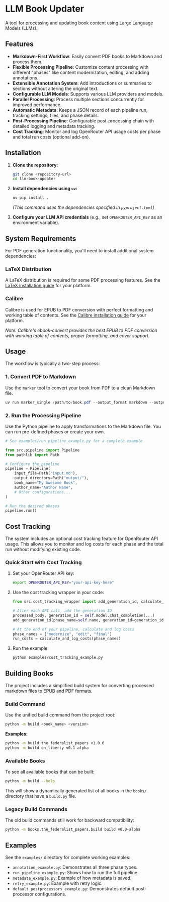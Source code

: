 # LLM Book Updater

A tool for processing and updating book content using Large Language Models (LLMs).

## Features

- **Markdown-First Workflow**: Easily convert PDF books to Markdown and process them.
- **Flexible Processing Pipeline**: Customize content processing with different "phases" like content modernization, editing, and adding annotations.
- **Extensible Annotation System**: Add introductions or summaries to sections without altering the original text.
- **Configurable LLM Models**: Supports various LLM providers and models.
- **Parallel Processing**: Process multiple sections concurrently for improved performance.
- **Automatic Metadata**: Keeps a JSON record of each pipeline run, tracking settings, files, and phase details.
- **Post-Processing Pipeline**: Configurable post-processing chain with detailed logging and metadata tracking.
- **Cost Tracking**: Monitor and log OpenRouter API usage costs per phase and total run costs (optional add-on).

## Installation

1.  **Clone the repository:**
    ```bash
    git clone <repository-url>
    cd llm-book-updater
    ```

2.  **Install dependencies using `uv`:**
    ```bash
    uv pip install .
    ```
    *(This command uses the dependencies specified in `pyproject.toml`)*

3.  **Configure your LLM API credentials** (e.g., set `OPENROUTER_API_KEY` as an environment variable).

## System Requirements

For PDF generation functionality, you'll need to install additional system dependencies:

### LaTeX Distribution
A LaTeX distribution is required for some PDF processing features. See the [LaTeX installation guide](https://www.latex-project.org/get/) for your platform.

### Calibre
Calibre is used for EPUB to PDF conversion with perfect formatting and working table of contents. See the [Calibre installation guide](https://calibre-ebook.com/download) for your platform.

*Note: Calibre's ebook-convert provides the best EPUB to PDF conversion with working table of contents, proper formatting, and cover support.*

## Usage

The workflow is typically a two-step process:

### 1. Convert PDF to Markdown

Use the `marker` tool to convert your book from PDF to a clean Markdown file.

```powershell
uv run marker_single /path/to/book.pdf --output_format markdown --output_dir . --use_llm --gemini_api_key YOUR_GEMINI_API_KEY
```

### 2. Run the Processing Pipeline

Use the Python pipeline to apply transformations to the Markdown file. You can run pre-defined phases or create your own.

```python
# See examples/run_pipeline_example.py for a complete example

from src.pipeline import Pipeline
from pathlib import Path

# Configure the pipeline
pipeline = Pipeline(
    input_file=Path("input.md"),
    output_directory=Path("output/"),
    book_name="My Awesome Book",
    author_name="Author Name",
    # Other configurations...
)

# Run the desired phases
pipeline.run()
```

## Cost Tracking

The system includes an optional cost tracking feature for OpenRouter API usage. This allows you to monitor and log costs for each phase and the total run without modifying existing code.

### Quick Start with Cost Tracking

1. Set your OpenRouter API key:
   ```bash
   export OPENROUTER_API_KEY="your-api-key-here"
   ```

2. Use the cost tracking wrapper in your code:
   ```python
   from src.cost_tracking_wrapper import add_generation_id, calculate_and_log_costs
   
   # After each API call, add the generation ID
   processed_body, generation_id = self.model.chat_completion(...)
   add_generation_id(phase_name=self.name, generation_id=generation_id)
   
   # At the end of your pipeline, calculate and log costs
   phase_names = ["modernize", "edit", "final"]
   run_costs = calculate_and_log_costs(phase_names)
   ```

3. Run the example:
   ```bash
   python examples/cost_tracking_example.py
   ```

## Building Books

The project includes a simplified build system for converting processed markdown files to EPUB and PDF formats.

### Build Command

Use the unified build command from the project root:

```bash
python -m build <book_name> <version>
```

**Examples:**
```bash
python -m build the_federalist_papers v1.0.0
python -m build on_liberty v0.1-alpha
```

### Available Books

To see all available books that can be built:

```bash
python -m build --help
```

This will show a dynamically generated list of all books in the `books/` directory that have a `build.py` file.

### Legacy Build Commands

The old build commands still work for backward compatibility:
```bash
python -m books.the_federalist_papers.build build v0.0-alpha
```

## Examples

See the `examples/` directory for complete working examples:

-   `annotation_example.py`: Demonstrates all three phase types.
-   `run_pipeline_example.py`: Shows how to run the full pipeline.
-   `metadata_example.py`: Example of how metadata is saved.
-   `retry_example.py`: Example with retry logic.
-   `default_postprocessors_example.py`: Demonstrates default post-processor configurations.
